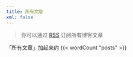 ```yaml
---
title: 所有文章
xml: false
---
```


> 你可以通过 [RSS][1] 订阅所有博客文章

「所有文章」加起来约 {{< wordCount "posts" >}}

[1]: /posts/index.xml